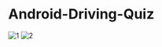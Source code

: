 # Android-Driving-Quiz

![1](https://github.com/cornelradu/Android-Driving-Quiz/assets/3815479/d31a1093-0afa-407e-a03e-7fb33cbb66c3)
![2](https://github.com/cornelradu/Android-Driving-Quiz/assets/3815479/4f7d69d9-2fca-4a5e-8372-5248d20f0fd0)
